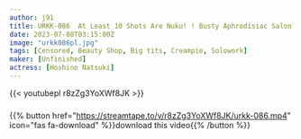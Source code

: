 ```yaml
---
author: j91
title: URKK-086  At Least 10 Shots Are Nuku! ! Busty Aphrodisiac Salon That Allows You To Cum Any Number Of Times While Shaking Your Big Tits Natsu Hoshino
date: 2023-07-08T03:15:00Z
image: "urkk086pl.jpg"
tags: [Censored, Beauty Shop, Big tits, Creampie, Solowork]
maker: [Unfinished]
actress: [Hoshino Natsuki]
---
```



{{< youtubepl r8zZg3YoXWf8JK >}}
###

{{% button href="https://streamtape.to/v/r8zZg3YoXWf8JK/urkk-086.mp4" icon="fas fa-download" %}}download this video{{% /button %}}

